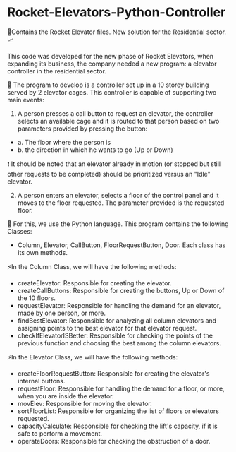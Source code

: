 # Rocket-Elevators-Python-Controller
🚀Contains the Rocket Elevator files. New solution for the Residential sector. 📈

This code was developed for the new phase of Rocket Elevators, when expanding its business, the company needed a new program: a elevator controller in the residential sector.

📌 The program to develop is a controller set up in a 10 storey building served by 2 elevator
cages. This controller is capable of supporting two main events:

1. A person presses a call button to request an elevator, the controller selects an
available cage and it is routed to that person based on two parameters provided by
pressing the button:
- a. The floor where the person is
- b. the direction in which he wants to go (Up or Down)

❗ It should be noted that an elevator already in motion (or stopped but still
other requests to be completed) should be prioritized versus an "Idle" elevator.

2. A person enters an elevator, selects a floor of the control panel and it moves to the
floor requested. The parameter provided is the requested floor.

🎯 For this, we use the Python language.
This program contains the following Classes:
- Column, Elevator, CallButton, FloorRequestButton, Door.
Each class has its own methods.

⚡In the Column Class, we will have the following methods:
- createElevator: Responsible for creating the elevator. 
- createCallButtons: Responsible for creating the buttons, Up or Down of the 10 floors. 
- requestElevator: Responsible for handling the demand for an elevator, made by one person, or more. 
- findBestElevator: Responsible for analyzing all column elevators and assigning points to the best elevator for that elevator request. 
- checkIfElevatorISBetter: Responsible for checking the points of the previous function and choosing the best among the column elevators.

⚡In the Elevator Class, we will have the following methods:
- createFloorRequestButton: Responsible for creating the elevator's internal buttons.
- requestFloor: Responsible for handling the demand for a floor, or more, when you are inside the elevator.
- movElev: Responsible for moving the elevator.
- sortFloorList: Responsible for organizing the list of floors or elevators requested.
- capacityCalculate: Responsible for checking the lift's capacity, if it is safe to perform a movement.
- operateDoors: Responsible for checking the obstruction of a door.